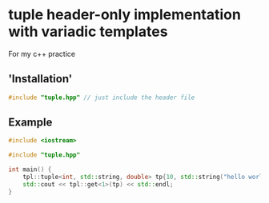 # tuple header-only implementation with variadic templates

For my c++ practice

## 'Installation'
```c++
#include "tuple.hpp" // just include the header file
```

## Example
```c++
#include <iostream>

#include "tuple.hpp"

int main() {
    tpl::tuple<int, std::string, double> tp{10, std::string("hello world"), 2.0};
    std::cout << tpl::get<1>(tp) << std::endl;
}
```
